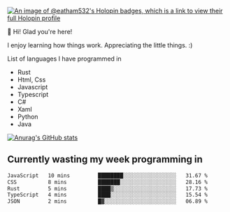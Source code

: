 [![An image of @eatham532's Holopin badges, which is a link to view their full Holopin profile](https://holopin.me/eatham532)](https://holopin.io/@eatham532)


👋 Hi! Glad you're here!

I enjoy learning how things work. Appreciating the little things. :)


List of languages I have programmed in
- Rust
- Html, Css
- Javascript
- Typescript
- C#
- Xaml
- Python
- Java

[![Anurag's GitHub stats](https://github-readme-stats.vercel.app/api?username=Eatham532&theme=dark)](https://github.com/anuraghazra/github-readme-stats)


## Currently wasting my week programming in
<!--START_SECTION:waka-->

```txt
JavaScript   10 mins         ████████░░░░░░░░░░░░░░░░░   31.67 %
CSS          8 mins          ███████░░░░░░░░░░░░░░░░░░   28.16 %
Rust         5 mins          ████▒░░░░░░░░░░░░░░░░░░░░   17.73 %
TypeScript   4 mins          ████░░░░░░░░░░░░░░░░░░░░░   15.54 %
JSON         2 mins          █▓░░░░░░░░░░░░░░░░░░░░░░░   06.89 %
```

<!--END_SECTION:waka-->
